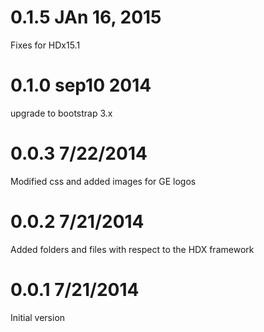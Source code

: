 0.1.5 JAn 16, 2015
======================
Fixes for HDx15.1

0.1.0 sep10 2014
======================
upgrade to bootstrap 3.x

0.0.3 7/22/2014
===============
Modified css and added images for GE logos

0.0.2 7/21/2014
===============
Added folders and files with respect to the HDX framework

0.0.1 7/21/2014
===============
Initial version